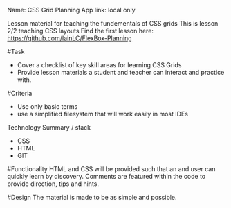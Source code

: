 Name: CSS Grid Planning
App link: local only

Lesson material for  teaching the fundementals of CSS grids 
This is lesson 2/2 teaching CSS layouts
Find the first lesson here: https://github.com/IainLC/FlexBox-Planning

#Task
+ Cover a checklist of key skill areas for learning CSS Grids
+ Provide lesson materials a student and teacher can interact and practice with.

#Criteria
+ Use only basic terms
+ use a simplified filesystem that will work easily in most IDEs

Technology Summary / stack
+ CSS
+ HTML
+ GIT 

#Functionality
HTML and CSS will be provided such that an and user can quickly learn by discovery.
Comments are featured within the code to provide direction, tips and hints.

#Design
The material is made to be as simple and possible. 
